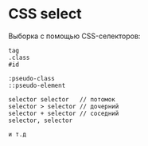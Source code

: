 # CSS select
Выборка с помощью CSS-селекторов:

    tag
    .class
    #id

    :pseudo-class
    ::pseudo-element

    selector selector   // потомок
    selector > selector // дочерний
    selector + selector // соседний
    selector, selector

    и т.д
